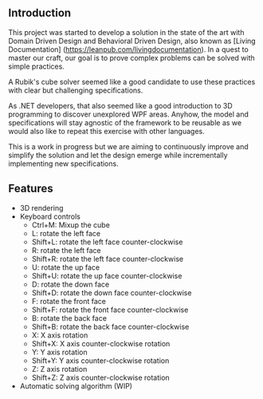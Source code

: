 Introduction
--  
This project was started to develop a solution in the state of the art with Domain Driven Design and Behavioral Driven Design, also known as [Living Documentation] (https://leanpub.com/livingdocumentation). In a quest to master our craft, our goal is to prove complex problems can be solved with simple practices.

A Rubik's cube solver seemed like a good candidate to use these practices with clear but challenging specifications.

As .NET developers, that also seemed like a good introduction to 3D programming to discover unexplored WPF areas. Anyhow, the model and specifications will stay agnostic of the framework to be reusable as we would also like to repeat this exercise with other languages.

This is a work in progress but we are aiming to continuously improve and simplify the solution and let the design emerge while incrementally implementing new specifications.

Features
--  
* 3D rendering
* Keyboard controls
  * Ctrl+M: Mixup the cube
  * L: rotate the left face
  * Shift+L: rotate the left face counter-clockwise
  * R: rotate the left face
  * Shift+R: rotate the left face counter-clockwise
  * U: rotate the up face
  * Shift+U: rotate the up face counter-clockwise
  * D: rotate the down face
  * Shift+D: rotate the down face counter-clockwise
  * F: rotate the front face
  * Shift+F: rotate the front face counter-clockwise
  * B: rotate the back face
  * Shift+B: rotate the back face counter-clockwise
  * X: X axis rotation
  * Shift+X: X axis counter-clockwise rotation
  * Y: Y axis rotation
  * Shift+Y: Y axis counter-clockwise rotation
  * Z: Z axis rotation
  * Shift+Z: Z axis counter-clockwise rotation
* Automatic solving algorithm (WIP)
